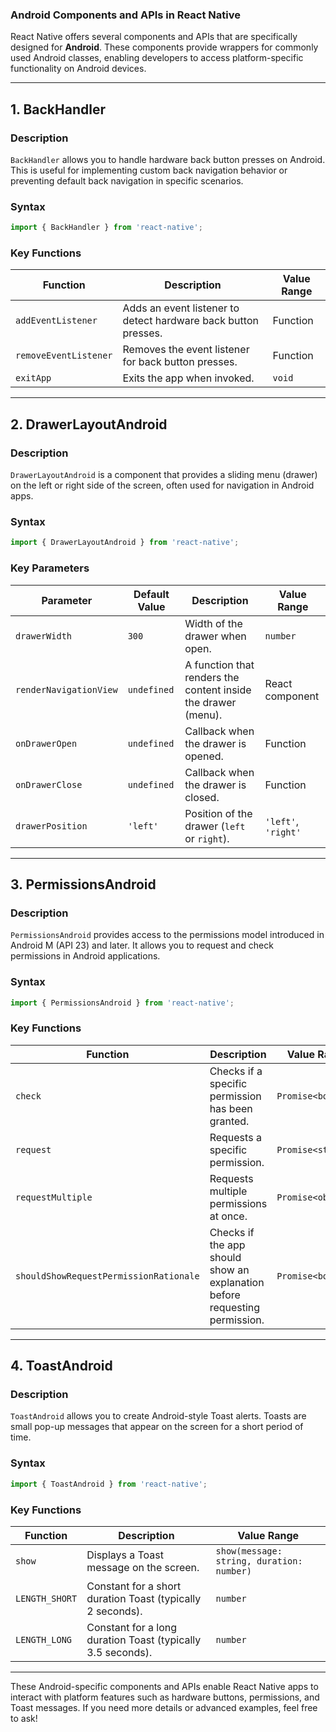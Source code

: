 ### **Android Components and APIs in React Native**

React Native offers several components and APIs that are specifically designed for **Android**. These components provide wrappers for commonly used Android classes, enabling developers to access platform-specific functionality on Android devices.

---

## **1. BackHandler**

### **Description**
`BackHandler` allows you to handle hardware back button presses on Android. This is useful for implementing custom back navigation behavior or preventing default back navigation in specific scenarios.

### **Syntax**
```javascript
import { BackHandler } from 'react-native';
```

### **Key Functions**

| Function              | Description                                                           | Value Range      |
|-----------------------|-----------------------------------------------------------------------|------------------|
| `addEventListener`    | Adds an event listener to detect hardware back button presses.        | Function         |
| `removeEventListener` | Removes the event listener for back button presses.                   | Function         |
| `exitApp`             | Exits the app when invoked.                                           | `void`           |

---

## **2. DrawerLayoutAndroid**

### **Description**
`DrawerLayoutAndroid` is a component that provides a sliding menu (drawer) on the left or right side of the screen, often used for navigation in Android apps.

### **Syntax**
```javascript
import { DrawerLayoutAndroid } from 'react-native';
```

### **Key Parameters**

| Parameter               | Default Value | Description                                                               | Value Range           |
|-------------------------|---------------|---------------------------------------------------------------------------|-----------------------|
| `drawerWidth`           | `300`         | Width of the drawer when open.                                             | `number`              |
| `renderNavigationView`  | `undefined`   | A function that renders the content inside the drawer (menu).              | React component       |
| `onDrawerOpen`          | `undefined`   | Callback when the drawer is opened.                                        | Function              |
| `onDrawerClose`         | `undefined`   | Callback when the drawer is closed.                                        | Function              |
| `drawerPosition`        | `'left'`      | Position of the drawer (`left` or `right`).                               | `'left'`, `'right'`   |

---

## **3. PermissionsAndroid**

### **Description**
`PermissionsAndroid` provides access to the permissions model introduced in Android M (API 23) and later. It allows you to request and check permissions in Android applications.

### **Syntax**
```javascript
import { PermissionsAndroid } from 'react-native';
```

### **Key Functions**

| Function              | Description                                                           | Value Range           |
|-----------------------|-----------------------------------------------------------------------|-----------------------|
| `check`               | Checks if a specific permission has been granted.                     | `Promise<boolean>`    |
| `request`             | Requests a specific permission.                                       | `Promise<string>`     |
| `requestMultiple`     | Requests multiple permissions at once.                                | `Promise<object>`     |
| `shouldShowRequestPermissionRationale` | Checks if the app should show an explanation before requesting permission. | `Promise<boolean>`  |

---

## **4. ToastAndroid**

### **Description**
`ToastAndroid` allows you to create Android-style Toast alerts. Toasts are small pop-up messages that appear on the screen for a short period of time.

### **Syntax**
```javascript
import { ToastAndroid } from 'react-native';
```

### **Key Functions**

| Function              | Description                                                           | Value Range          |
|-----------------------|-----------------------------------------------------------------------|----------------------|
| `show`                | Displays a Toast message on the screen.                                | `show(message: string, duration: number)` |
| `LENGTH_SHORT`        | Constant for a short duration Toast (typically 2 seconds).            | `number`             |
| `LENGTH_LONG`         | Constant for a long duration Toast (typically 3.5 seconds).           | `number`             |

---

These Android-specific components and APIs enable React Native apps to interact with platform features such as hardware buttons, permissions, and Toast messages. If you need more details or advanced examples, feel free to ask!